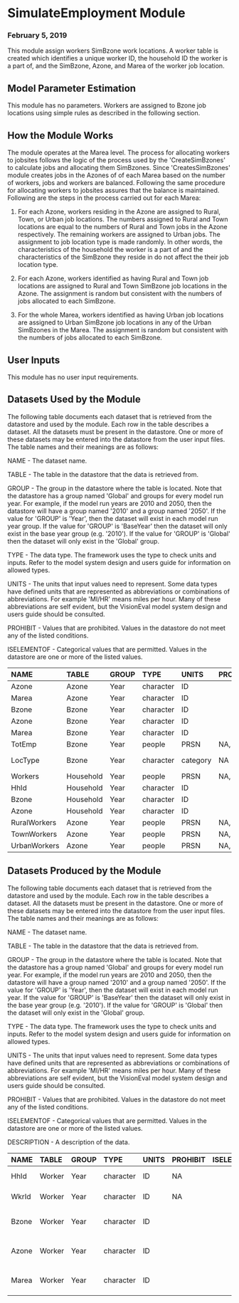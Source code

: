 
# SimulateEmployment Module
### February 5, 2019

This module assign workers SimBzone work locations. A worker table is created which identifies a unique worker ID, the household ID the worker is a part of, and the SimBzone, Azone, and Marea of the worker job location.

## Model Parameter Estimation

This module has no parameters. Workers are assigned to Bzone job locations using simple rules as described in the following section.

## How the Module Works

The module operates at the Marea level. The process for allocating workers to jobsites follows the logic of the process used by the 'CreateSimBzones' to calculate jobs and allocating them SimBzones. Since 'CreatesSimBzones' module creates jobs in the Azones of of each Marea based on the number of workers, jobs and workers are balanced. Following the same procedure for allocating workers to jobsites assures that the balance is maintained. Following are the steps in the process carried out for each Marea:

1) For each Azone, workers residing in the Azone are assigned to Rural, Town, or Urban job locations. The numbers assigned to Rural and Town locations are equal to the numbers of Rural and Town jobs in the Azone respectively. The remaining workers are assigned to Urban jobs. The assignment to job location type is made randomly. In other words, the characteristics of the household the worker is a part of and the characteristics of the SimBzone they reside in do not affect the their job location type.

2) For each Azone, workers identified as having Rural and Town job locations are assigned to Rural and Town SimBzone job locations in the Azone. The assignment is random but consistent with the numbers of jobs allocated to each SimBzone.

3) For the whole Marea, workers identified as having Urban job locations are assigned to Urban SimBzone job locations in any of the Urban SimBzones in the Marea. The assignment is random but consistent with the numbers of jobs allocated to each SimBzone.


## User Inputs
This module has no user input requirements.

## Datasets Used by the Module
The following table documents each dataset that is retrieved from the datastore and used by the module. Each row in the table describes a dataset. All the datasets must be present in the datastore. One or more of these datasets may be entered into the datastore from the user input files. The table names and their meanings are as follows:

NAME - The dataset name.

TABLE - The table in the datastore that the data is retrieved from.

GROUP - The group in the datastore where the table is located. Note that the datastore has a group named 'Global' and groups for every model run year. For example, if the model run years are 2010 and 2050, then the datastore will have a group named '2010' and a group named '2050'. If the value for 'GROUP' is 'Year', then the dataset will exist in each model run year group. If the value for 'GROUP' is 'BaseYear' then the dataset will only exist in the base year group (e.g. '2010'). If the value for 'GROUP' is 'Global' then the dataset will only exist in the 'Global' group.

TYPE - The data type. The framework uses the type to check units and inputs. Refer to the model system design and users guide for information on allowed types.

UNITS - The units that input values need to represent. Some data types have defined units that are represented as abbreviations or combinations of abbreviations. For example 'MI/HR' means miles per hour. Many of these abbreviations are self evident, but the VisionEval model system design and users guide should be consulted.

PROHIBIT - Values that are prohibited. Values in the datastore do not meet any of the listed conditions.

ISELEMENTOF - Categorical values that are permitted. Values in the datastore are one or more of the listed values.

|NAME         |TABLE     |GROUP |TYPE      |UNITS    |PROHIBIT |ISELEMENTOF        |
|:------------|:---------|:-----|:---------|:--------|:--------|:------------------|
|Azone        |Azone     |Year  |character |ID       |         |                   |
|Marea        |Azone     |Year  |character |ID       |         |                   |
|Bzone        |Bzone     |Year  |character |ID       |         |                   |
|Azone        |Bzone     |Year  |character |ID       |         |                   |
|Marea        |Bzone     |Year  |character |ID       |         |                   |
|TotEmp       |Bzone     |Year  |people    |PRSN     |NA, < 0  |                   |
|LocType      |Bzone     |Year  |character |category |NA       |Urban, Town, Rural |
|Workers      |Household |Year  |people    |PRSN     |NA, < 0  |                   |
|HhId         |Household |Year  |character |ID       |         |                   |
|Bzone        |Household |Year  |character |ID       |         |                   |
|Azone        |Household |Year  |character |ID       |         |                   |
|RuralWorkers |Azone     |Year  |people    |PRSN     |NA, < 0  |                   |
|TownWorkers  |Azone     |Year  |people    |PRSN     |NA, < 0  |                   |
|UrbanWorkers |Azone     |Year  |people    |PRSN     |NA, < 0  |                   |

## Datasets Produced by the Module
The following table documents each dataset that is retrieved from the datastore and used by the module. Each row in the table describes a dataset. All the datasets must be present in the datastore. One or more of these datasets may be entered into the datastore from the user input files. The table names and their meanings are as follows:

NAME - The dataset name.

TABLE - The table in the datastore that the data is retrieved from.

GROUP - The group in the datastore where the table is located. Note that the datastore has a group named 'Global' and groups for every model run year. For example, if the model run years are 2010 and 2050, then the datastore will have a group named '2010' and a group named '2050'. If the value for 'GROUP' is 'Year', then the dataset will exist in each model run year. If the value for 'GROUP' is 'BaseYear' then the dataset will only exist in the base year group (e.g. '2010'). If the value for 'GROUP' is 'Global' then the dataset will only exist in the 'Global' group.

TYPE - The data type. The framework uses the type to check units and inputs. Refer to the model system design and users guide for information on allowed types.

UNITS - The units that input values need to represent. Some data types have defined units that are represented as abbreviations or combinations of abbreviations. For example 'MI/HR' means miles per hour. Many of these abbreviations are self evident, but the VisionEval model system design and users guide should be consulted.

PROHIBIT - Values that are prohibited. Values in the datastore do not meet any of the listed conditions.

ISELEMENTOF - Categorical values that are permitted. Values in the datastore are one or more of the listed values.

DESCRIPTION - A description of the data.

|NAME  |TABLE  |GROUP |TYPE      |UNITS |PROHIBIT |ISELEMENTOF |DESCRIPTION                     |
|:-----|:------|:-----|:---------|:-----|:--------|:-----------|:-------------------------------|
|HhId  |Worker |Year  |character |ID    |NA       |            |Unique household ID             |
|WkrId |Worker |Year  |character |ID    |NA       |            |Unique worker ID                |
|Bzone |Worker |Year  |character |ID    |         |            |Bzone ID of worker job location |
|Azone |Worker |Year  |character |ID    |         |            |Azone ID of worker job location |
|Marea |Worker |Year  |character |ID    |         |            |Marea ID of worker job location |
